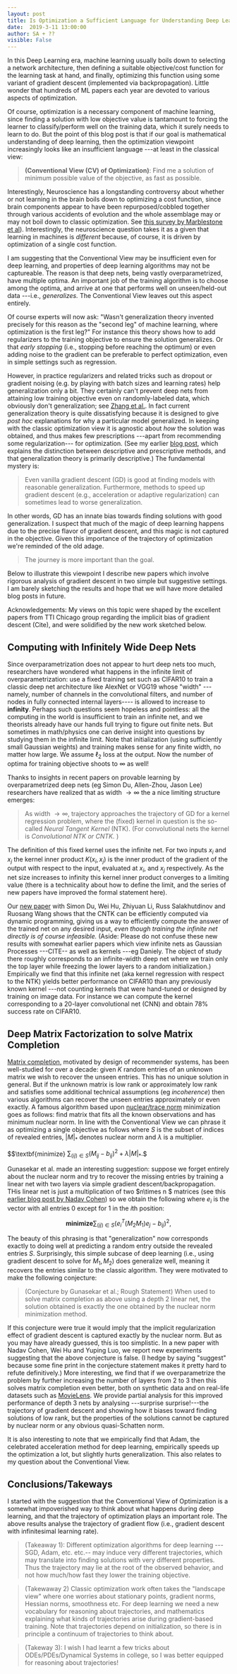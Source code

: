 ```yaml
---
layout: post
title: Is Optimization a Sufficient Language for Understanding Deep Learning?
date:  2019-3-11 13:00:00
author: SA + ?? 
visible: False
---
```


In this Deep Learning era, machine learning usually boils down to selecting a network architecture, then defining a suitable objective/cost function for the learning task at hand, and finally, optimizing this function using some variant of gradient descent (implemented via backpropagation).  Little wonder that hundreds of ML papers each year are devoted to various aspects of optimization.

Of course, optimization is a necessary component of machine learning, since finding a solution with low objective value is tantamount to forcing the learner to classify/perform well on the training data, which it surely needs to learn to do.
But the point of this blog post is that if our goal is mathematical understanding of deep learning, then  the optimization viewpoint increasingly looks like an insufficient language ---at least in the classical view:

> **(Conventional View (CV) of Optimization)**: Find me a solution of minimum possible value of the objective, as fast as possible. 

Interestingly, Neuroscience has a longstanding controversy about whether or not learning in the brain boils down to optimizing a cost function, since brain components appear to have been repurposed/cobbled together through various accidents of evolution and the whole assemblage may or may not boil down to classic optimization. See [this survey by Marblestone et al](https://arxiv.org/pdf/1606.03813.pdf)). Interestingly, the neuroscience question takes it as a given that learning in machines is *different* because, of course, it is driven by optimization of a single cost function.  

I am suggesting that the Conventional View may be insufficient even for deep learning, and properties of deep learning algorithms may not be captureable. The reason is that deep nets, being vastly overparametrized, have multiple optima. An  important job of the training algorithm is to choose among  the optima, and arrive at one that performs well on unseen/held-out data ---i.e., *generalizes.* The Conventional View leaves out this aspect entirely. 

Of course experts will now ask: "Wasn't generalization theory invented precisely for this reason as the "second leg" of machine learning,  where optimization is the first leg?" For instance this theory shows how to add regularizers to the training objective to ensure the solution generalizes. Or that *early stopping* (i.e., stopping before reaching the optimum) or even adding noise to the gradient can be preferable to perfect optimization, even in simple settings such as regression. 

However, in practice regularizers  and related tricks such as dropout or gradient noising (e.g. by playing with batch sizes and learning rates) help generalization only a bit. They certainly can't prevent deep nets from attaining low training objective even on randomly-labeled data, which obviously don't generalization; see [Zhang et al.](https://arxiv.org/abs/1611.03530). In fact current generalization theory is quite dissatisfying because it is designed to give *post hoc* explanations for why a particular model generalized. In keeping with the classic optimization view it is agnostic about *how* the solution was obtained, and thus makes few prescriptions ---apart from recommending some regularization--- for optimization.   (See my earlier [blog post](http://www.offconvex.org/2017/12/08/generalization1/), which explains the distinction between descriptive and prescriptive methods, and  that generalization theory is primarily descriptive.) The fundamental mystery is:

> Even vanilla gradient descent (GD) is good at finding models with reasonable generalization. Furthermore, methods to speed up gradient descent (e.g., acceleration or adaptive regularization) can sometimes lead to worse generalization. 

In other words, GD has an innate bias towards finding solutions with good generalization. I suspect that much of the magic of deep learning happens due to the precise flavor of  gradient descent, and this magic is not captured in the objective. Given this importance of the trajectory of optimization we're reminded of the old adage. 

> The journey is more important than the goal. 

Below to illustrate this viewpoint I describe new papers which involve rigorous analysis of gradient descent in two simple but suggestive settings. I am barely sketching the results and hope that we will have more detailed blog posts in future. 

Acknowledgements: My views on this topic were shaped by the excellent papers from TTI Chicago group regarding the implicit bias of gradient descent (Cite), and were solidified by the new work sketched below. 

## Computing with Infinitely Wide Deep Nets 

Since overparametrization does not appear to hurt deep nets too much, researchers have wondered what happens in the infinite limit of overparametrization: use a fixed training set such as CIFAR10 to train a classic deep net architecture like AlexNet or VGG19 whose "width" ---namely, number of channels in the convolutional filters, and number of nodes in fully connected internal layers---- is allowed to increase to **infinity**. Perhaps such questions seem hopeless and pointless: all the computing in the world is insufficient to train an infinite net, and we theorists already have our hands full trying to figure out finite nets.  But sometimes in math/physics one can derive insight into questions by studying them in the infinite limit. Note that initialization (using sufficiently small Gaussian weights) and training makes sense for any finite width, no matter how large. We assume $\ell_2$ loss at the output. Now the number of optima for training objective shoots to $\infty$ as well! 

 Thanks to insights in recent papers on provable learning by overparametrized deep nets (eg Simon Du, Allen-Zhou, Jason Lee) researchers have realized that as width $\rightarrow \infty$ the a nice limiting structure emerges:
 
 > As width $\rightarrow \infty$, trajectory approaches the trajectory of GD for a kernel regression problem, where the (fixed) kernel in question is the so-called  *Neural Tangent Kernel* (NTK). (For convolutional nets the kernel is *Convolutional NTK or CNTK.* )
 
  The definition of this fixed kernel uses the infinite net. For  two inputs $x_i$ and $x_j$ the kernel inner product  $K(x_i, x_j)$  is the inner product of the gradient of the output with respect to the input, evaluated at $x_i$, and $x_j$ respectively. As the net size increases to infinity this kernel inner product converges to a limiting value (there is a technicality about how to define the limit, and the series of new papers have improved the formal statement here). 
  
  Our [new paper](https://arxiv.org/abs/1904.11955) with Simon Du, Wei Hu, Zhiyuan Li, Russ Salakhutdinov and Ruosang Wang shows that the CNTK can be efficiently computed via dynamic programming, giving us a way to efficiently compute the answer of the trained net on any desired input,  *even though training the infinite net directly is of course infeasible.* (Aside: Please do not confuse these new results with somewhat earlier papers which view infinite nets as Gaussian Processes  ---CITE-- as well as kernels  ---eg Daniely. The object of study there roughly corresponds to an infinite-width deep net where we train only the top layer while freezing the lower layers to a random initialization.) Empirically we find that this infinite net (aka kernel regression with respect to the NTK) yields better performance on CIFAR10 than any previously known kernel ---not counting kernels that were  hand-tuned or designed by training on image data. For instance we can compute the kernel corresponding to a 20-layer convolutional net (CNN) and obtain 78% success rate on CIFAR10. 
  
  
## Deep Matrix Factorization to solve Matrix Completion

 [Matrix completion](https://en.wikipedia.org/wiki/Matrix_completion), motivated by design of recommender systems, has been well-studied for over a decade: given $K$ random entries of an unknown matrix we wish to recover the unseen entries. This has no unique solution in general. But if the unknown matrix is low rank or approximately low rank and satisfies some additional technical assumptions (eg *incoherence*) then various algorithms can recover the unseen entries approximately or even exactly. A famous algorithm based upon [nuclear/trace norm](https://en.wikipedia.org/wiki/Matrix_norm#Schatten_norms)  minimization goes as follows: find matrix that fits all the known observations and has minimum nuclear norm. In line with the Conventional View we can phrase it as optimizing a single objective as follows where $S$ is the subset of indices of revealed entries, $|M|_{*}$ denotes nuclear norm and $\lambda$ is a multiplier.
  
$$\textbf{minimize} $\sum_{(ij) \in S} (M_{ij} - b_{ij})^2 + \lambda |M|_{*}.$$ 

Gunasekar et al. made an interesting suggestion: suppose we forget entirely about the nuclear norm and try to recover the missing entries by  training a linear net with two layers via simple gradient descent/backpropagation. THis linear net is just a multiplication of two $n\times n $ matrices (see this [earlier blog post by Nadav Cohen](http://www.offconvex.org/2018/03/02/acceleration-overparameterization/)) so we obtain the following  where $e_i$ is the vector with all entries $0$ except for $1$ in the $i$th position:

$$ \textbf{minimize} \sum_{(ij) \in S} (e_i^T(M_2M_1)e_j - b_{ij})^2, $$

The beauty of this phrasing is that "generalization" now corresponds exactly to doing well at predicting a random entry outside the revealed entries $S$. Surprisingly,  this simple subcase of deep learning  (i.e., using gradient descent to solve for $M_1, M_2$) does generalize well, meaning it recovers the entries  similar to the classic algorithm. They were motivated to make the following conjecture: 

> (Conjecture by Gunasekar et al.; Rough Statement) When used to solve matrix completion as above using a depth $2$ linear net, the solution obtained is exactly the  one obtained by the nuclear norm minimization method. 

If this conjecture were true it would imply that the implicit regularization effect of gradient descent is captured exactly by the nuclear norm. But as you may have already guessed, this is too simplistic. In a new paper with Nadav Cohen, Wei Hu and Yuping Luo, we report new experiments suggesting that the above conjecture is false. (I hedge by saying "suggest" because some fine print in the conjecture statement makes it pretty hard to refute definitively.) More interesting, we find that if we overparametrize the problem by further increasing the number of layers from $2$ to $3$ then this solves matrix completion even better, both on synthetic data and on real-life datasets such as [MovieLens](https://grouplens.org/datasets/movielens/100k/). We provide partial analysis for this improved performance of depth $3$ nets by analysing ---surprise surprise!---the trajectory of gradient descent and showing how it biases toward finding solutions of low rank, but the properties of the solutions cannot be captured by nuclear norm or any obvious quasi-Schatten norm.

It is also interesting to note that we empirically find that Adam, the celebrated  acceleration method for deep learning, empirically speeds up the optimization a lot, but slightly hurts generalization. This also relates to my question about the Conventional View. 

## Conclusions/Takeways

I started with the suggestion that the Conventional View of Optimization is a somewhat impoverished way to think about what happens during deep learning, and that the trajectory of optimization plays an important role. The above results analyse the trajectory of gradient flow (i.e., gradient descent with infinitesimal learning rate).

> (Takeaway 1): Different optimization algorithms for deep learning ---SGD, Adam, etc. etc.-- may induce very different trajectories, which may translate into finding solutions with very different properties. Thus the trajectory  may lie at the root of the observed behavior, and not how much/how fast they lower the training objective. 

> (Takewaway 2) Classic optimization work often takes the "landscape view" where one worries about stationary points, gradient norms, Hessian norms, smoothness etc. For deep learning we need a new vocabulary for reasoning about trajectories, and mathematics explaining what kinds of trajectories arise during gradient-based training. Note that trajectories depend on initialization, so there is in principle a continuum of trajectories to think about. 


>(Takeway 3): I wish I had learnt a few tricks about ODEs/PDEs/Dynamical Systems in college, so I was better equipped for reasoning about trajectories!











 

